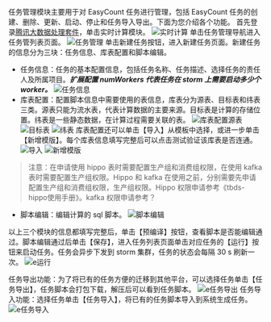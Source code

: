 任务管理模块主要用于对 EasyCount 任务进行管理，包括 EasyCount 任务的创建、删除、更新、启动、停止和任务导入导出。下面为您介绍各个功能。
首先登录[腾讯大数据处理套件](https://123.207.155.53:8081/cas/login?service=http%3A%2F%2F123.207.155.53%3A80%2Findex.html)，单击实时计算模块。
![实时计算](//mc.qcloudimg.com/static/img/02645e4feac029bf6e6f1709e9723dca/image.png)
单击任务管理导航进入任务管列表页面。
![任务管理](//mc.qcloudimg.com/static/img/5b2f99117a5becc3dd0ae1e144e91591/image.png)
单击新建任务按钮，进入新建任务页面。新建任务的信息分为三块：任务信息、库表配置和脚本编辑。
- 任务信息：任务的基本配置信息，包括任务名称、任务描述、选择任务的责任人及所属项目。***扩展配置 numWorkers 代表任务在 storm 上需要启动多少个 worker。***
![任务信息](//mc.qcloudimg.com/static/img/7e2b7ab2c2368c8a81d3cd8353d13c81/image.png)
- 库表配置：配置脚本信息中需要使用的表信息，库表分为源表、目标表和纬表三类。源表只能为流水表，代表计算数据的主要来源。目标表是计算的存储位置。纬表是一些静态数据，在计算过程需要关联的表。
![库表配置源表](//mc.qcloudimg.com/static/img/05836073ef13ff81b949fe7a80d35814/image.png)
![目标表](//mc.qcloudimg.com/static/img/ecc55d96da301f37e0659325ca26d181/image.png)
![纬表](//mc.qcloudimg.com/static/img/f164243591ffe4a8ea0d65370f562905/image.png)
库表配置还可以单击【导入】从模板中选择，或进一步单击【新增模版】。每个库表信息填写完整后可以点击测试验证该库表是否连通。
![导入](//mc.qcloudimg.com/static/img/3f195f77bd8da1a70f8dd47a5e6d6689/image.png)
![新增模版](//mc.qcloudimg.com/static/img/c1b10f14b0b2de58602eeac3d6ce0e99/image.png)
> 注意：在申请使用 hippo 表时需要配置生产组和消费组权限，在使用 kafka 表时需要配置生产组权限。Hippo 和 kafka 在使用之前，分别需要先申请配置生产组和消费组权限，生产组权限。Hippo 权限申请参考《tbds-hippo使用手册》。kafka 权限申请参考？



- 脚本编辑：编辑计算的 sql 脚本。
![脚本编辑](//mc.qcloudimg.com/static/img/37490db94b782935b0c4a7d58e23a326/image.png)


以上三个模块的信息都填写完整后，单击【预编译】按钮，查看脚本是否能编辑通过。脚本编辑通过后单击【保存】，进入任务列表页面单击对应任务的【运行】按钮来启动任务。任务会异步下发到 storm 集群，任务的状态会每隔 30 s 刷新一次。
![e运行](//mc.qcloudimg.com/static/img/b5b06b18638b0fcadc9cf4047fcab51f/image.png)

任务导出功能：为了将已有的任务方便的迁移到其他平台，可以选择任务单击【任务导出】，任务脚本会打包下载，解压后可以看到任务脚本。
![e任务导出](//mc.qcloudimg.com/static/img/534a9a3a2a96c931dcc8955959a8a61d/image.png)
任务导入功能：选择任务单击【任务导入】，将已有的任务脚本导入到系统生成任务。
![e任务导入](//mc.qcloudimg.com/static/img/e823e8964256f45bf3abbcdc05cbda6c/image.png)